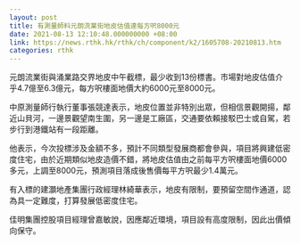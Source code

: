 ```yaml
---
layout: post
title: 有測量師料元朗流業街地皮估值達每方呎8000元
date: 2021-08-13 12:10:48.000000000 +08:00
link: https://news.rthk.hk/rthk/ch/component/k2/1605708-20210813.htm
categories: rthk
---
```


元朗流業街與涌業路交界地皮中午截標，最少收到13份標書。市場對地皮估值介乎4.7億至6.3億元，每方呎樓面地價大約6000元至8000元。

中原測量師行執行董事張競達表示，地皮位置並非特別出眾，但相信景觀開揚，鄰近山貝河，一邊景觀望南生圍，另一邊是工廠區，交通要依賴接駁巴士或自駕，若步行到港鐵站有一段距離。

他表示，今次投標涉及金額不多，預計不同類型發展商都會參與，項目將興建低密度住宅，由於近期類似地皮造價不錯，將地皮估值由之前每平方呎樓面地價6000多元，上調至8000元，預測項目落成後售價每平方呎最少1.4萬元。

有入標的建灝地產集團行政經理林綺華表示，地皮有限制，要預留空間作通道，認為具一定難度，打算發展低密度住宅。

佳明集團控股項目經理曾嘉敏說，因應鄰近環境，項目設有高度限制，因此出價傾向保守。
